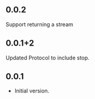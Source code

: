 ## 0.0.2

Support returning a stream

## 0.0.1+2

Updated Protocol to include stop.

## 0.0.1

- Initial version.
